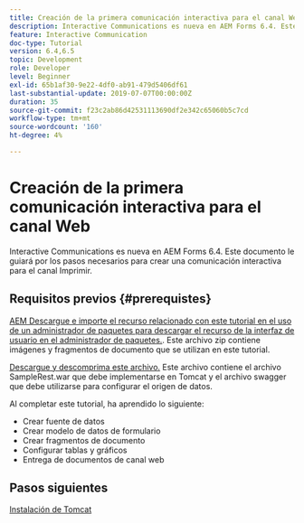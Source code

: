 ```yaml
---
title: Creación de la primera comunicación interactiva para el canal Web
description: Interactive Communications es nueva en AEM Forms 6.4. Este documento le guiará por los pasos necesarios para crear una comunicación interactiva para el canal Web.
feature: Interactive Communication
doc-type: Tutorial
version: 6.4,6.5
topic: Development
role: Developer
level: Beginner
exl-id: 65b1af30-9e22-4df0-ab91-479d5406df61
last-substantial-update: 2019-07-07T00:00:00Z
duration: 35
source-git-commit: f23c2ab86d42531113690df2e342c65060b5c7cd
workflow-type: tm+mt
source-wordcount: '160'
ht-degree: 4%

---
```


# Creación de la primera comunicación interactiva para el canal Web

Interactive Communications es nueva en AEM Forms 6.4. Este documento le guiará por los pasos necesarios para crear una comunicación interactiva para el canal Imprimir.

## Requisitos previos {#prerequistes}

[AEM Descargue e importe el recurso relacionado con este tutorial en el uso de un administrador de paquetes para descargar el recurso de la interfaz de usuario en el administrador de paquetes.](assets/gettingstartedassets.zip). Este archivo zip contiene imágenes y fragmentos de documento que se utilizan en este tutorial.

[Descargue y descomprima este archivo.](assets/warfileandswaggerfile.zip) Este archivo contiene el archivo SampleRest.war que debe implementarse en Tomcat y el archivo swagger que debe utilizarse para configurar el origen de datos.

Al completar este tutorial, ha aprendido lo siguiente:

* Crear fuente de datos
* Crear modelo de datos de formulario
* Crear fragmentos de documento
* Configurar tablas y gráficos
* Entrega de documentos de canal web

## Pasos siguientes

[Instalación de Tomcat](./partone.md)
